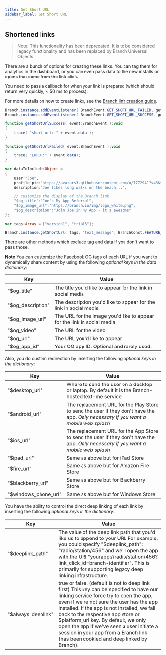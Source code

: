 ```yaml
---
title: Get Short URL
sidebar_label: Get Short URL
---
```


## Shortened links

>
> Note: This functionality has been deprecated. It is to be considered legacy functionality and has been replaced by Branch Universal Objects
>

There are a bunch of options for creating these links. You can tag them for analytics in the dashboard, or you can even pass data to the new installs or opens that come from the link click. 

You need to pass a callback for when your link is prepared (which should return very quickly, ~ 50 ms to process).

For more details on how to create links, see the [Branch link creation guide](https://github.com/BranchMetrics/Branch-Integration-Guides/blob/master/url-creation-guide.md).

```actionscript
Branch.instance.addEventListener( BranchEvent.GET_SHORT_URL_FAILED, getShortUrlFailed );
Branch.instance.addEventListener( BranchEvent.GET_SHORT_URL_SUCCESS, getShortUrlSuccess );

function getShortUrlSuccess( event:BranchEvent ):void 
{
	trace( "short url: " + event.data );
}

function getShortUrlFailed( event:BranchEvent ):void 
{
	trace( "ERROR:" + event.data);
}

var dataToInclude:Object = 
{
	user:"Joe",
	profile_pic:"https://avatars3.githubusercontent.com/u/7772941?v=3&s=200",
	description:"Joe likes long walks on the beach...",
	
	// customize the display of the Branch link
	"$og_title":"Joe's My App Referral",
	"$og_image_url":"https://branch.io/img/logo_white.png",
	"$og_description":"Join Joe in My App - it's awesome"
};

var tags:Array = ["version1", "trial6"];

Branch.instance.getShortUrl( tags, "text_message", BranchConst.FEATURE_TAG_SHARE, "level_3", JSON.stringify(dataToInclude) );
```

There are other methods which exclude tag and data if you don't want to pass those.

**Note**
You can customize the Facebook OG tags of each URL if you want to dynamically share content by using the following _optional keys in the data dictionary_:

| Key | Value
| --- | ---
| "$og_title" | The title you'd like to appear for the link in social media
| "$og_description" | The description you'd like to appear for the link in social media
| "$og_image_url" | The URL for the image you'd like to appear for the link in social media
| "$og_video" | The URL for the video 
| "$og_url" | The URL you'd like to appear
| "$og_app_id" | Your OG app ID. Optional and rarely used.

Also, you do custom redirection by inserting the following _optional keys in the dictionary_:

| Key | Value
| --- | ---
| "$desktop_url" | Where to send the user on a desktop or laptop. By default it is the Branch-hosted text-me service
| "$android_url" | The replacement URL for the Play Store to send the user if they don't have the app. _Only necessary if you want a mobile web splash_
| "$ios_url" | The replacement URL for the App Store to send the user if they don't have the app. _Only necessary if you want a mobile web splash_
| "$ipad_url" | Same as above but for iPad Store
| "$fire_url" | Same as above but for Amazon Fire Store
| "$blackberry_url" | Same as above but for Blackberry Store
| "$windows_phone_url" | Same as above but for Windows Store

You have the ability to control the direct deep linking of each link by inserting the following _optional keys in the dictionary_:

| Key | Value
| --- | ---
| "$deeplink_path" | The value of the deep link path that you'd like us to append to your URI. For example, you could specify "$deeplink_path": "radio/station/456" and we'll open the app with the URI "yourapp://radio/station/456?link_click_id=branch-identifier". This is primarily for supporting legacy deep linking infrastructure. 
| "$always_deeplink" | true or false. (default is not to deep link first) This key can be specified to have our linking service force try to open the app, even if we're not sure the user has the app installed. If the app is not installed, we fall back to the respective app store or $platform_url key. By default, we only open the app if we've seen a user initiate a session in your app from a Branch link (has been cookied and deep linked by Branch).